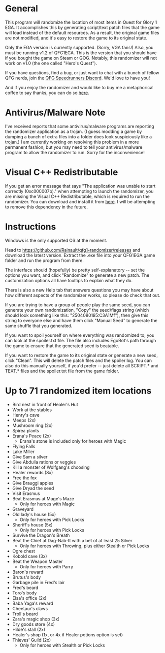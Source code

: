 # General
This program will randomize the location of most items in Quest for Glory 1 EGA. It accomplishes this by generating script/text patch files that the game will load instead of the default resources. As a result, the original game files are not modified, and it's easy to restore the game to its original state.

Only the EGA version is currently supported. (Sorry, VGA fans!) Also, you must be running v1.2 of QFG1EGA. This is the version that you should have if you bought the game on Steam or GOG. Notably, this randomizer will not work on v1.0 (the one called "Hero's Quest").

If you have questions, find a bug, or just want to chat with a bunch of fellow QFG nerds, join the [QFG Speedrunners Discord](https://discord.gg/QwhuWWH). We'd love to have you!

And if you enjoy the randomizer and would like to buy me a metaphorical coffee to say thanks, you can do so [here](https://ko-fi.com/rainault).

# Antivirus/Malware Note
I've received reports that some antivirus/malware programs are reporting the randomizer application as a trojan. (I guess modding a game by dumping a bunch of extra files into a folder does look suspiciously like a trojan.) I am currently working on resolving this problem in a more permanent fashion, but you may need to tell your antivirus/malware program to allow the randomizer to run. Sorry for the inconvenience!

# Visual C++ Redistributable
If you get an error message that says "The application was unable to start correctly (0xc000007b)." when attempting to launch the randomizer, you are missing the Visual C++ Redistributable, which is required to run the randomizer. You can download and install it from [here](https://aka.ms/vs/17/release/vc_redist.x86.exe). I will be attempting to remove this dependency in the future.

# Instructions
Windows is the only supported OS at the moment.

Head to https://github.com/Rainault/qfg1-randomizer/releases and download the latest version. Extract the .exe file into your QFG1EGA game folder and run the program from there.

The interface should (hopefully) be pretty self-explanatory -- set the options you want, and click "Randomize" to generate a new patch. The customization options all have tooltips to explain what they do.

There is also a new Help tab that answers questions you may have about how different aspects of the randomizer works, so please do check that out.

If you are trying to have a group of people play the same seed, you can generate your own randomization, "Copy" the seed/flags string (which should look something like this: "2504080195:C3A1Mf"), then give this string to everyone else and have them click "Manual Seed" to generate the same shuffle that you generated.

If you want to spoil yourself on where everything was randomized to, you can look at the spoiler.txt file. The file also includes EgoBot's path through the game to ensure that the generated seed is beatable.

If you want to restore the game to its original state or generate a new seed, click "Clean". This will delete the patch files and the spoiler log. You can also do this manually yourself, if you'd prefer -- just delete all SCRIPT.* and TEXT.* files and the spoiler.txt file from the game folder.

# Up to 71 randomized item locations
* Bird nest in front of Healer's Hut
* Work at the stables
* Henry's cave
* Meeps (2x)
* Mushroom ring (2x)
* Spirea plants
* Erana's Peace (2x)
  * Erana's stone is included only for heroes with Magic
* Flying Falls
* Lake Miller
* Give Sam a silver
* Give Abdulla rations or veggies
* Kill a monster of Wolfgang's choosing
* Healer rewards (8x)
* Free the fox
* Give Brauggi apples
* Give Dryad the seed
* Visit Erasmus
* Beat Erasmus at Mage's Maze
  * Only for heroes with Magic
* Graveyard
* Old lady's house (5x)
  * Only for heroes with Pick Locks
* Sheriff's house (5x)
  * Only for heroes with Pick Locks
* Survive the Dragon's Breath
* Beat the Chief at Dag-Nab-It with a bet of at least 25 Silver
  * Only for heroes with Throwing, plus either Stealth or Pick Locks
* Ogre chest
* Kobold cave (3x)
* Beat the Weapon Master
  * Only for heroes with Parry
* Baron's reward
* Brutus's body
* Garbage pile in Fred's lair
* Fred's beard
* Toro's body
* Elsa's office (2x)
* Baba Yaga's reward
* Cheetaur's claws
* Troll's beard
* Zara's magic shop (3x)
* Dry goods store (4x)
* Hilde's stall (2x)
* Healer's shop (1x, or 4x if Healer potions option is set)
* Thieves' Guild (2x)
  * Only for heroes with Stealth or Pick Locks
